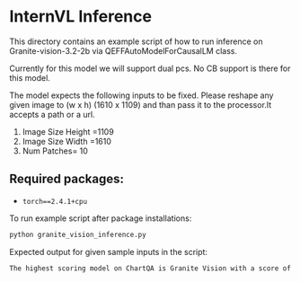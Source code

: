 # InternVL Inference
This directory contains an example script of how to run inference on Granite-vision-3.2-2b via QEFFAutoModelForCausalLM class.

Currently for this model we will support dual pcs. No CB support is there for this model.

The model expects the following inputs to be fixed. Please reshape any given image to (w x h) (1610 x 1109) and than pass it to the processor.It accepts a path or a url.

1. Image Size Height =1109
2. Image Size Width =1610
3. Num Patches= 10

## Required packages:
- `torch==2.4.1+cpu`


To run example script after package installations:
```sh
python granite_vision_inference.py
```

Expected output for given sample inputs in the script:
```sh
The highest scoring model on ChartQA is Granite Vision with a score of 0.87.
```